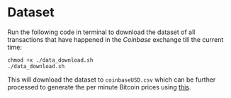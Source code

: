 # Dataset
Run the following code in terminal to download the dataset of all transactions that have happened in the *Coinbase* exchange till the current time:
```
chmod +x ./data_download.sh
./data_download.sh
```
This will download the dataset to `coinbaseUSD.csv` which can be further processed to generate the per minute Bitcoin prices using [this](../../code/process/generate.py).